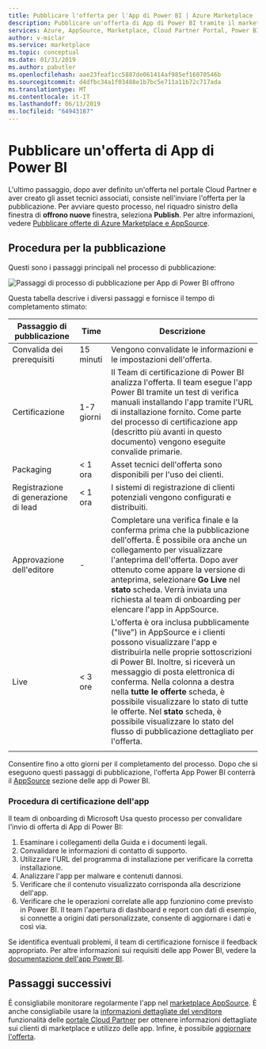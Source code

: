 ```yaml
---
title: Pubblicare l'offerta per l'App di Power BI | Azure Marketplace
description: Pubblicare un'offerta di App di Power BI tramite il marketplace Microsoft AppSource.
services: Azure, AppSource, Marketplace, Cloud Partner Portal, Power BI
author: v-miclar
ms.service: marketplace
ms.topic: conceptual
ms.date: 01/31/2019
ms.author: pabutler
ms.openlocfilehash: aae23feaf1cc5887de061414af985ef16070546b
ms.sourcegitcommit: d4dfbc34a1f03488e1b7bc5e711a11b72c717ada
ms.translationtype: MT
ms.contentlocale: it-IT
ms.lasthandoff: 06/13/2019
ms.locfileid: "64943187"
---
```

# <a name="publish-a-power-bi-app-offer"></a>Pubblicare un'offerta di App di Power BI

L'ultimo passaggio, dopo aver definito un'offerta nel portale Cloud Partner e aver creato gli asset tecnici associati, consiste nell'inviare l'offerta per la pubblicazione. Per avviare questo processo, nel riquadro sinistro della finestra di **offrono nuove** finestra, seleziona **Publish**. Per altre informazioni, vedere [Pubblicare offerte di Azure Marketplace e AppSource](../manage-offers/cpp-publish-offer.md).


## <a name="publishing-steps"></a>Procedura per la pubblicazione

Questi sono i passaggi principali nel processo di pubblicazione:

![Passaggi di processo di pubblicazione per App di Power BI offrono](./media/publishing-process-steps.png)

Questa tabella descrive i diversi passaggi e fornisce il tempo di completamento stimato:

|   Passaggio di pubblicazione            |   Time     |   Descrizione                                                                  |
| --------------------         |------------| ----------------                                                               |
| Convalida dei prerequisiti       | 15 minuti     | Vengono convalidate le informazioni e le impostazioni dell'offerta.                            |
| Certificazione                | 1-7 giorni   | Il Team di certificazione di Power BI analizza l'offerta. Il team esegue l'app Power BI tramite un test di verifica manuali installando l'app tramite l'URL di installazione fornito. Come parte del processo di certificazione app (descritto più avanti in questo documento) vengono eseguite convalide primarie.         |
| Packaging                    | \< 1 ora  | Asset tecnici dell'offerta sono disponibili per l'uso dei clienti.                        |
| Registrazione di generazione di lead | \< 1 ora  | I sistemi di registrazione di clienti potenziali vengono configurati e distribuiti.                                      |
| Approvazione dell'editore            | \-         | Completare una verifica finale e la conferma prima che la pubblicazione dell'offerta. È possibile ora anche un collegamento per visualizzare l'anteprima dell'offerta. Dopo aver ottenuto come appare la versione di anteprima, selezionare **Go Live** nel **stato** scheda. Verrà inviata una richiesta al team di onboarding per elencare l'app in AppSource.    |
| Live                         | \< 3 ore | L'offerta è ora inclusa pubblicamente ("live") in AppSource e i clienti possono visualizzare l'app e distribuirla nelle proprie sottoscrizioni di Power BI. Inoltre, si riceverà un messaggio di posta elettronica di conferma. Nella colonna a destra nella **tutte le offerte** scheda, è possibile visualizzare lo stato di tutte le offerte. Nel **stato** scheda, è possibile visualizzare lo stato del flusso di pubblicazione dettagliato per l'offerta. |
|   |   |

Consentire fino a otto giorni per il completamento del processo. Dopo che si eseguono questi passaggi di pubblicazione, l'offerta App Power BI conterrà il [AppSource](https://appsource.microsoft.com/marketplace/apps?product=power-bi%20) sezione delle app di Power BI.


### <a name="app-certification-process"></a>Procedura di certificazione dell'app

Il team di onboarding di Microsoft Usa questo processo per convalidare l'invio di offerta di App di Power BI:

1. Esaminare i collegamenti della Guida e i documenti legali.
2. Convalidare le informazioni di contatto di supporto.
3. Utilizzare l'URL del programma di installazione per verificare la corretta installazione.
4. Analizzare l'app per malware e contenuti dannosi.
5. Verificare che il contenuto visualizzato corrisponda alla descrizione dell'app.
6. Verificare che le operazioni correlate alle app funzionino come previsto in Power BI. Il team l'apertura di dashboard e report con dati di esempio, si connette a origini dati personalizzate, consente di aggiornare i dati e così via.

Se identifica eventuali problemi, il team di certificazione fornisce il feedback appropriato.  Per altre informazioni sui requisiti delle app Power BI, vedere la [documentazione dell'app Power BI](https://go.microsoft.com/fwlink/?linkid=2028636).


## <a name="next-steps"></a>Passaggi successivi

È consigliabile monitorare regolarmente l'app nel [marketplace AppSource](https://appsource.microsoft.com).  È anche consigliabile usare la [informazioni dettagliate del venditore](../../cloud-partner-portal-orig/si-getting-started.md) funzionalità delle [portale Cloud Partner](https://cloudpartner.azure.com/#insights) per ottenere informazioni dettagliate sui clienti di marketplace e utilizzo delle app. Infine, è possibile [aggiornare l'offerta](./cpp-update-existing-offer.md).
